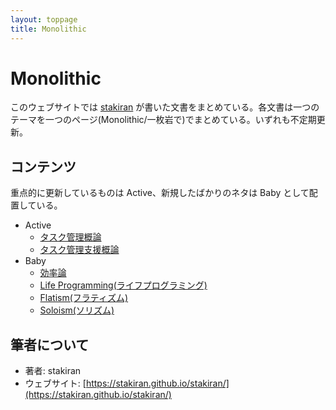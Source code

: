 ```yaml
---
layout: toppage
title: Monolithic
---
```


# Monolithic
このウェブサイトでは [stakiran](https://stakiran.github.io/stakiran/) が書いた文書をまとめている。各文書は一つのテーマを一つのページ(Monolithic/一枚岩で)でまとめている。いずれも不定期更新。

## コンテンツ
重点的に更新しているものは Active、新規したばかりのネタは Baby として配置している。

- Active
  - [タスク管理概論](task_management.md)
  - [タスク管理支援概論](task_management_support.md)
- Baby
  - [効率論](efficy.md)
  - [Life Programming(ライフプログラミング)](life_programming.md)
  - [Flatism(フラティズム)](flatism.md)
  - [Soloism(ソリズム)](soloism.md)

## 筆者について
- 著者: stakiran
- ウェブサイト: [https://stakiran.github.io/stakiran/](https://stakiran.github.io/stakiran/)
